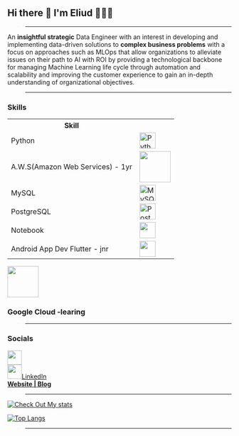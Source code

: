 ## Hi there 👋 I'm Eliud 🕵🏽‍♂️
> ---

<p>
An <strong>insightful strategic</strong> Data Engineer with an interest in developing and implementing data-driven solutions to <strong>complex business problems</strong> with a focus on approaches such as MLOps that allow organizations to alleviate issues on their path to AI with ROI by providing a technological backbone for managing Machine Learning life cycle through automation and scalability and improving the customer experience to gain an in-depth understanding of organizational objectives.
</p>

> ---

### Skills

 <table>
  <tr>
    <th>Skill</th>
    <th></th>
  </tr>
  <tr>
    <td>Python</td>
    <td><a href="https://www.python.org/" target="_blank" rel="noreferrer"><img src="https://raw.githubusercontent.com/danielcranney/readme-generator/main/public/icons/skills/python-colored.svg" width="36" height="36" alt="Python" /></a></td>
  </tr>
     </tr>
      <td>A.W.S(Amazon Web Services) - 1yr</td>
    <td>
<a target="_blank" rel="noreferrer"><img src="https://cdn.jsdelivr.net/gh/devicons/devicon/icons/amazonwebservices/amazonwebservices-original-wordmark.svg" width="70" height="70"/></a></td>
  </tr>
  <tr>
    <td>MySQL</td>
    <td><a href="https://www.mysql.com/" target="_blank" rel="noreferrer"><img src="https://raw.githubusercontent.com/danielcranney/readme-generator/main/public/icons/skills/mysql-colored.svg" width="36" height="36" alt="MySQL" /></a></td>
  </tr>
    <tr>
    <td>PostgreSQL</td>
    <td><a href="https://www.postgresql.org/" target="_blank" rel="noreferrer"><img src="https://raw.githubusercontent.com/danielcranney/readme-generator/main/public/icons/skills/postgresql-colored.svg" width="36" height="36" alt="PostgreSQL" /></a></td>
  </tr>
      <td>Notebook</td>
    <td><a target="_blank" rel="noreferrer"><img src="https://cdn.jsdelivr.net/gh/devicons/devicon/icons/jupyter/jupyter-original.svg" width="36" height="36"/></a></td>
  </tr>
    </tr>
      <td>Android App Dev Flutter - jnr </td>
    <td><a target="_blank" rel="noreferrer"><img src="https://cdn.jsdelivr.net/gh/devicons/devicon/icons/flutter/flutter-original.svg" width="36" height="36"/></a></td>
  </tr>
 
</table>

<a target="_blank" rel="noreferrer"><img src="https://cdn.jsdelivr.net/gh/devicons/devicon/icons/googlecloud/googlecloud-original-wordmark.svg" width="70" height="70"/><h3>Google Cloud -learing</h3></a>
</p>

> ---

### Socials

<a href="https://www.github.com/meaLuda" target="_blank" rel="noreferrer"><img src="https://raw.githubusercontent.com/danielcranney/readme-generator/main/public/icons/socials/github.svg" width="32" height="32" /></a><br>
 <a href="https://www.linkedin.com/in/eliud-munyala/" target="_blank" rel="noreferrer"><img src="https://raw.githubusercontent.com/danielcranney/readme-generator/main/public/icons/socials/linkedin.svg" width="32" height="32" />LinkedIn</a><br>
 <a href="http://mypfproj.herokuapp.com/" target="_blank" rel="noreferrer"><strong>Website | Blog</strong> </a> 

> ---

[![Check Out My stats](https://github-readme-stats.vercel.app/api?username=meaLuda&count_private=true&show_icons=true&theme=default&hide_rank=false)](https://github.com/anuraghazra/github-readme-stats)


[![Top Langs](https://github-readme-stats.vercel.app/api/top-langs/?username=meaLuda)](https://github.com/meaLuda/github-readme-stats)

> ---

